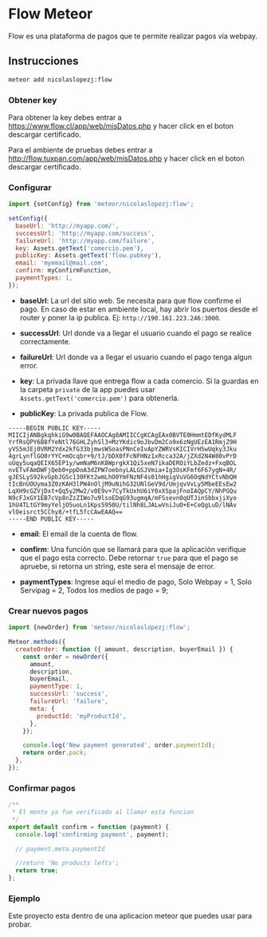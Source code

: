 # Flow Meteor

Flow es una plataforma de pagos que te permite realizar pagos vía webpay.

## Instrucciones

```sh
meteor add nicolaslopezj:flow
```

### Obtener key

Para obtener la key debes entrar a https://www.flow.cl/app/web/misDatos.php y
hacer click en el boton descargar certificado.

Para el ambiente de pruebas debes entrar a http://flow.tuxpan.com/app/web/misDatos.php y
hacer click en el boton descargar certificado.

### Configurar

```js
import {setConfig} from 'meteor/nicolaslopezj:flow';

setConfig({
  baseUrl: 'http://myapp.com/',
  successUrl: 'http://myapp.com/success',
  failureUrl: 'http://myapp.com/failure',
  key: Assets.getText('comercio.pem'),
  publicKey: Assets.getText('flow.pubkey'),
  email: 'myemail@mail.com',
  confirm: myConfirmFunction,
  paymentTypes: 1,
});
```

- **baseUrl**: La url del sitio web. Se necesita para que flow confirme el pago.
En caso de estar en ambiente local, hay abrir los puertos desde el router y poner
la ip publica. Ej: ```http://190.161.223.246:3000```.

- **successUrl**: Url donde va a llegar el usuario cuando el pago se realice
correctamente.

- **failureUrl**: Url donde va a llegar el usuario cuando el pago tenga algun error.

- **key**: La privada llave que entrega flow a cada comercio. Si la guardas en la
carpeta ```private``` de la app puedes usar ```Assets.getText('comercio.pem')```
para obtenerla.

- **publicKey**: La privada publica de Flow.

```
-----BEGIN PUBLIC KEY-----
MIICIjANBgkqhkiG9w0BAQEFAAOCAg8AMIICCgKCAgEAx0BVTE0HmmtEDfKydMLF
YrfRsQPY6B8fYeNtl76GHLZyhSl3+MzYKdic9oJbvDm2Co9x6zNgUEzEA1RmjZ9H
yVS5mJEj0VRM2Ydx2kfG33bjmwsWSoasPNnCeIvApYZWRVsKICIVrH5wUqky3Jku
4grLynflGO0rYYC+mOcqbr+9/tJ/bDX0fFcNFHNz1xRcca32A/jZXd2N4W80vPrD
uUqy5uqaQEIX65EP1y/wmNaM6nK8WprgkX1Qi5xeN7ikaDEROiYLbZedz+FxqBOL
nvETvFAmDWFjQeb0+ppDoA3dZPW7oebnyLALGSJVmia+Ig3OsKFmf6F67ygN+4R/
gJESLyS92kvGpbJGSc130FKt2wmLhO0YmFNzNF4s01hHgigVuVG6OqNdYCtvNbQH
tIcBnUOUyma3Z0zKAH3lPW4nOljM9uNihG32UNlGeV9d/UmjqvVvLy5MbeEEsEw2
LqXH9cGZVjDxt+Qq5y2Mw2/v0E9v+7CyTkUxhU6iY0xXSpajFnoIAQpCY/NhPGQu
N9cFJxGY1EB7cVp8nZzZIWo7u9lsoEDqG93ugmqA/mFSsevn0qUTJinSbbxjiXyo
1hU4TLtGY9myYeljO5uoLn1Kps5950U/tilNh8LJALwVniJuO+E+CeQgLuD/lNAv
vlOeisrct5CChy8/+tfL5fcCAwEAAQ==
-----END PUBLIC KEY-----
```

- **email**: El email de la cuenta de flow.

- **confirm**: Una función que se llamará para que la aplicación verifique que el
pago esta correcto. Debe retornar ```true``` para que el pago se apruebe, si retorna
un string, este sera el mensaje de error.

- **paymentTypes**: Ingrese aquí el medio de pago, Solo Webpay = 1, Solo
Servipag = 2, Todos los medios de pago = 9;

### Crear nuevos pagos

```js
import {newOrder} from 'meteor/nicolaslopezj:flow';

Meteor.methods({
  createOrder: function ({ amount, description, buyerEmail }) {
    const order = newOrder({
      amount,
      description,
      buyerEmail,
      paymentType: 1,
      successUrl: 'success',
      failureUrl: 'failure',
      meta: {
        productId: 'myProductId',
      },
    });

    console.log('New payment generated', order.paymentId);
    return order.pack;
  },
});
```

### Confirmar pagos

```js
/**
 * El monto ya fue verificado al llamar esta funcion
 */
export default confirm = function (payment) {
  console.log('confirming payment', payment);

  // payment.meta.paymentId

  //return 'No products lefts';
  return true;
};
```

### Ejemplo

Este proyecto esta dentro de una aplicacion meteor que puedes usar para probar.
